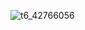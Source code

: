 ![t6_42766056](https://user-images.githubusercontent.com/17806205/213097938-1c3a2a2d-b5c2-48ff-acc2-cfefb04036c7.jpg)